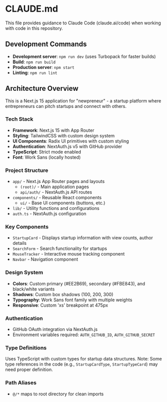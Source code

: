 # CLAUDE.md

This file provides guidance to Claude Code (claude.ai/code) when working with code in this repository.

## Development Commands

- **Development server**: `npm run dev` (uses Turbopack for faster builds)
- **Build**: `npm run build`
- **Production server**: `npm start`
- **Linting**: `npm run lint`

## Architecture Overview

This is a Next.js 15 application for "newpreneur" - a startup platform where entrepreneurs can pitch startups and connect with others.

### Tech Stack
- **Framework**: Next.js 15 with App Router
- **Styling**: TailwindCSS with custom design system
- **UI Components**: Radix UI primitives with custom styling
- **Authentication**: NextAuth.js v5 with GitHub provider
- **TypeScript**: Strict mode enabled
- **Font**: Work Sans (locally hosted)

### Project Structure
- `app/` - Next.js App Router pages and layouts
  - `(root)/` - Main application pages
  - `api/auth/` - NextAuth.js API routes
- `components/` - Reusable React components
  - `ui/` - Base UI components (buttons, etc.)
- `lib/` - Utility functions and configurations
- `auth.ts` - NextAuth.js configuration

### Key Components
- `StartupCard` - Displays startup information with view counts, author details
- `SearchForm` - Search functionality for startups
- `MouseTracker` - Interactive mouse tracking component
- `Navbar` - Navigation component

### Design System
- **Colors**: Custom primary (#EE2B69), secondary (#FBE843), and black/white variants
- **Shadows**: Custom box shadows (100, 200, 300)
- **Typography**: Work Sans font family with multiple weights
- **Responsive**: Custom 'xs' breakpoint at 475px

### Authentication
- GitHub OAuth integration via NextAuth.js
- Environment variables required: `AUTH_GITHUB_ID`, `AUTH_GITHUB_SECRET`

### Type Definitions
Uses TypeScript with custom types for startup data structures. Note: Some type references in the code (e.g., `StartupCardType`, `StartupTypeCard`) may need proper definition.

### Path Aliases
- `@/*` maps to root directory for clean imports
